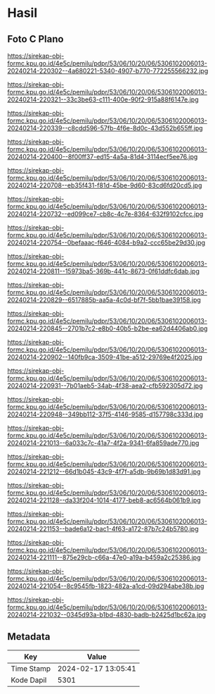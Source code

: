 # Hasil

## Foto C Plano

https://sirekap-obj-formc.kpu.go.id/4e5c/pemilu/pdpr/53/06/10/20/06/5306102006013-20240214-220302--4a680221-5340-4907-b770-772255566232.jpg

https://sirekap-obj-formc.kpu.go.id/4e5c/pemilu/pdpr/53/06/10/20/06/5306102006013-20240214-220321--33c3be63-c111-400e-90f2-915a88f6147e.jpg

https://sirekap-obj-formc.kpu.go.id/4e5c/pemilu/pdpr/53/06/10/20/06/5306102006013-20240214-220339--c8cdd596-57fb-4f6e-8d0c-43d552b655ff.jpg

https://sirekap-obj-formc.kpu.go.id/4e5c/pemilu/pdpr/53/06/10/20/06/5306102006013-20240214-220400--8f00ff37-ed15-4a5a-81d4-3114ecf5ee76.jpg

https://sirekap-obj-formc.kpu.go.id/4e5c/pemilu/pdpr/53/06/10/20/06/5306102006013-20240214-220708--eb35f431-f81d-45be-9d60-83cd6fd20cd5.jpg

https://sirekap-obj-formc.kpu.go.id/4e5c/pemilu/pdpr/53/06/10/20/06/5306102006013-20240214-220732--ed099ce7-cb8c-4c7e-8364-632f9102cfcc.jpg

https://sirekap-obj-formc.kpu.go.id/4e5c/pemilu/pdpr/53/06/10/20/06/5306102006013-20240214-220754--0befaaac-f646-4084-b9a2-ccc65be29d30.jpg

https://sirekap-obj-formc.kpu.go.id/4e5c/pemilu/pdpr/53/06/10/20/06/5306102006013-20240214-220811--15973ba5-369b-441c-8673-0f61ddfc6dab.jpg

https://sirekap-obj-formc.kpu.go.id/4e5c/pemilu/pdpr/53/06/10/20/06/5306102006013-20240214-220829--6517885b-aa5a-4c0d-bf7f-5bb1bae39158.jpg

https://sirekap-obj-formc.kpu.go.id/4e5c/pemilu/pdpr/53/06/10/20/06/5306102006013-20240214-220845--2701b7c2-e8b0-40b5-b2be-ea62d4406ab0.jpg

https://sirekap-obj-formc.kpu.go.id/4e5c/pemilu/pdpr/53/06/10/20/06/5306102006013-20240214-220902--140fb9ca-3509-41be-a512-29769e4f2025.jpg

https://sirekap-obj-formc.kpu.go.id/4e5c/pemilu/pdpr/53/06/10/20/06/5306102006013-20240214-220931--7b01aeb5-34ab-4f38-aea2-cfb592305d72.jpg

https://sirekap-obj-formc.kpu.go.id/4e5c/pemilu/pdpr/53/06/10/20/06/5306102006013-20240214-220948--349bb112-37f5-4146-9585-d157798c333d.jpg

https://sirekap-obj-formc.kpu.go.id/4e5c/pemilu/pdpr/53/06/10/20/06/5306102006013-20240214-221013--6a033c7c-41a7-4f2a-9341-6fa859ade770.jpg

https://sirekap-obj-formc.kpu.go.id/4e5c/pemilu/pdpr/53/06/10/20/06/5306102006013-20240214-221212--66d1b045-43c9-4f7f-a5db-9b69b1d83d91.jpg

https://sirekap-obj-formc.kpu.go.id/4e5c/pemilu/pdpr/53/06/10/20/06/5306102006013-20240214-221128--da33f204-1014-4177-beb8-ac6564b061b9.jpg

https://sirekap-obj-formc.kpu.go.id/4e5c/pemilu/pdpr/53/06/10/20/06/5306102006013-20240214-221153--bade6a12-bac1-4f63-a172-87b7c24b5780.jpg

https://sirekap-obj-formc.kpu.go.id/4e5c/pemilu/pdpr/53/06/10/20/06/5306102006013-20240214-221111--875e29cb-c66a-47e0-a19a-b459a2c25386.jpg

https://sirekap-obj-formc.kpu.go.id/4e5c/pemilu/pdpr/53/06/10/20/06/5306102006013-20240214-221054--8c9545fb-1823-482a-a1cd-09d294abe38b.jpg

https://sirekap-obj-formc.kpu.go.id/4e5c/pemilu/pdpr/53/06/10/20/06/5306102006013-20240214-221032--0345d93a-b1bd-4830-badb-b2425d1bc62a.jpg


## Metadata

| Key        | Value               |
| ---------- | ------------------- |
| Time Stamp | 2024-02-17 13:05:41 |
| Kode Dapil | 5301                |



